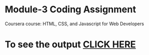 # Module-3 Coding Assignment

Coursera course: HTML, CSS, and Javascript for Web Developers

# To see the output [CLICK HERE](https://github.com/Aman1612ap/Coursera/blob/master/module-3-%20solutions/index.html)

